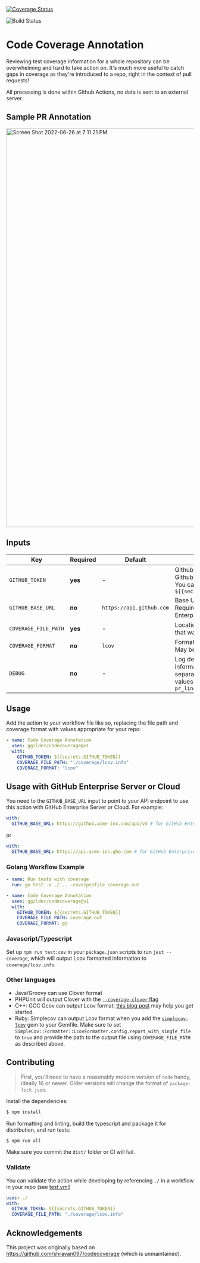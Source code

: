 [![Coverage Status](https://coveralls.io/repos/github/ggilder/codecoverage/badge.svg?branch=main)](https://coveralls.io/github/ggilder/codecoverage?branch=main)

![Build Status](https://github.com/ggilder/codecoverage/actions/workflows/test.yml/badge.svg)

# Code Coverage Annotation

Reviewing test coverage information for a whole repository can be overwhelming
and hard to take action on. It's much more useful to catch gaps in coverage as
they're introduced to a repo, right in the context of pull requests!

All processing is done within Github Actions, no data is sent to an external server.

## Sample PR Annotation
<img width="1069" alt="Screen Shot 2022-06-26 at 7 11 21 PM" src="https://user-images.githubusercontent.com/23582455/175847244-dbed2fb3-70be-4bcd-a7d0-64197951c517.png">


## Inputs

| Key                  | Required | Default                  | Description                                                                                           |
| -------------------- | -------- | ------------------------ | ----------------------------------------------------------------------------------------------------- |
| `GITHUB_TOKEN`       | **yes**  | -                        | Github Token generated by Github Action workflow. You can pass this in as `${{secrets.GITHUB_TOKEN}}` |
| `GITHUB_BASE_URL`    | **no**   | `https://api.github.com` | Base URL for GitHub API. Required for GitHub Enterprise Server or Cloud.                              |
| `COVERAGE_FILE_PATH` | **yes**  | -                        | Location of coverage file that was generated                                                          |
| `COVERAGE_FORMAT`    | **no**   | `lcov`                   | Format of coverage file. May be `lcov`, `clover`, or `go`                                             |
| `DEBUG`              | **no**   | -                        | Log debugging information. Comma-separated list of possible values `coverage`, `pr_lines_added`       |

## Usage

Add the action to your workflow file like so, replacing the file path and
coverage format with values appropriate for your repo:

```yaml
- name: Code Coverage Annotation
  uses: ggilder/codecoverage@v1
  with:
    GITHUB_TOKEN: ${{secrets.GITHUB_TOKEN}}
    COVERAGE_FILE_PATH: "./coverage/lcov.info"
    COVERAGE_FORMAT: "lcov"
```

## Usage with GitHub Enterprise Server or Cloud

You need to the `GITHUB_BASE_URL` input to point to your API endpoint to use this action with GitHub Enterprise Server or Cloud. For example:

```yaml
with:
  GITHUB_BASE_URL: https://github.acme-inc.com/api/v3 # for GitHub Enterprise Server
```
 or 

```yaml
with:
  GITHUB_BASE_URL: https://api.acme-inc.ghe.com # for GitHub Enterprise Cloud
```

### Golang Workflow Example

```yaml
- name: Run tests with coverage
  run: go test -v ./... -coverprofile coverage.out

- name: Code Coverage Annotation
  uses: ggilder/codecoverage@v1
  with:
    GITHUB_TOKEN: ${{secrets.GITHUB_TOKEN}}
    COVERAGE_FILE_PATH: coverage.out
    COVERAGE_FORMAT: go
```

### Javascript/Typescript

Set up `npm run test:cov` in your `package.json` scripts to run `jest --coverage`, which will output Lcov formatted information to `coverage/lcov.info`.

### Other languages

* Java/Groovy can use Clover format
* PHPUnit will output Clover with the [`--coverage-clover` flag](https://docs.phpunit.de/en/10.2/textui.html#code-coverage)
* C++: GCC Gcov can output Lcov format; [this blog post](https://shenxianpeng.github.io/2021/07/gcov-example/) may help you get started.
* Ruby: Simplecov can output Lcov format when you add the [`simplecov-lcov`](https://github.com/fortissimo1997/simplecov-lcov) gem to your Gemfile. Make sure to set `SimpleCov::Formatter::LcovFormatter.config.report_with_single_file` to `true` and provide the path to the output file using `COVERAGE_FILE_PATH` as described above.

## Contributing

> First, you'll need to have a reasonably modern version of `node` handy, ideally 16 or newer. Older versions will change the format of `package-lock.json`.

Install the dependencies:
```bash
$ npm install
```

Run formatting and linting, build the typescript and package it for distribution, and run tests:
```bash
$ npm run all
```

Make sure you commit the `dist/` folder or CI will fail.

### Validate

You can validate the action while developing by referencing `./` in a workflow in your repo (see [test.yml](.github/workflows/test.yml))

```yaml
uses: ./
with:
  GITHUB_TOKEN: ${{secrets.GITHUB_TOKEN}}
  COVERAGE_FILE_PATH: "./coverage/lcov.info"
```

## Acknowledgements

This project was originally based on https://github.com/shravan097/codecoverage (which is unmaintained).
